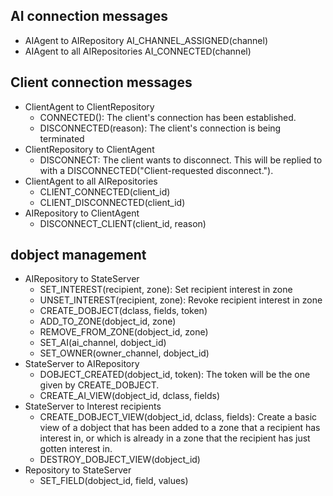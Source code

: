 AI connection messages
----------------------

* AIAgent to AIRepository
  AI_CHANNEL_ASSIGNED(channel)
* AIAgent to all AIRepositories
  AI_CONNECTED(channel)


Client connection messages
--------------------------

* ClientAgent to ClientRepository
  * CONNECTED(): The client's connection has been established.
  * DISCONNECTED(reason): The client's connection is being terminated
* ClientRepository to ClientAgent
  * DISCONNECT: The client wants to disconnect. This will be replied to with a
    DISCONNECTED("Client-requested disconnect.").
* ClientAgent to all AIRepositories
  * CLIENT_CONNECTED(client_id)
  * CLIENT_DISCONNECTED(client_id)
* AIRepository to ClientAgent
  * DISCONNECT_CLIENT(client_id, reason)


dobject management
------------------

* AIRepository to StateServer
  * SET_INTEREST(recipient, zone): Set recipient interest in zone
  * UNSET_INTEREST(recipient, zone): Revoke recipient interest in zone
  * CREATE_DOBJECT(dclass, fields, token)
  * ADD_TO_ZONE(dobject_id, zone)
  * REMOVE_FROM_ZONE(dobject_id, zone)
  * SET_AI(ai_channel, dobject_id)
  * SET_OWNER(owner_channel, dobject_id)
* StateServer to AIRepository
  * DOBJECT_CREATED(dobject_id, token): The token will be the one given by
    CREATE_DOBJECT.
  * CREATE_AI_VIEW(dobject_id, dclass, fields)
* StateServer to Interest recipients
  * CREATE_DOBJECT_VIEW(dobject_id, dclass, fields): Create a basic view of a
    dobject that has been added to a zone that a recipient has interest in, or
    which is already in a zone that the recipient has just gotten interest in.
  * DESTROY_DOBJECT_VIEW(dobject_id)
* Repository to StateServer
  * SET_FIELD(dobject_id, field, values)